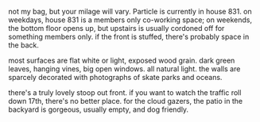 not my bag, but your milage will vary. Particle is currently in house 831. on weekdays, house 831 is a members only co-working space; on weekends, the bottom floor opens up, but upstairs is usually cordoned off for something members only. if the front is stuffed, there's probably space in the back.

most surfaces are flat white or light, exposed wood grain. dark green leaves, hanging vines, big open windows. all natural light. the walls are sparcely decorated with photographs of skate parks and oceans.

there's a truly lovely stoop out front. if you want to watch the traffic roll down 17th, there's no better place. for the cloud gazers, the patio in the backyard is gorgeous, usually empty, and dog friendly.
